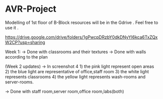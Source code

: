 # AVR-Project
Modelling of 1st floor of B-Block
resources will be in the Gdrive . Feel free to use it .

https://drive.google.com/drive/folders/1gPwcpDRzbY0dkDNyYI6kca6TxZQxW2CP?usp=sharing

Week 1:
-> Done with classrooms and their textures
-> Done with walls according to the plan

(Week 2 updates)
-> In screenshot 4
    1) the pink light represent open areas
    2) the blue light are representative of office,staff room
    3) the white light represents classrooms
    4) the yellow light represents wash-rooms and server-rooms.
   
-> Done with staff room,server room,office room,labs(both)
